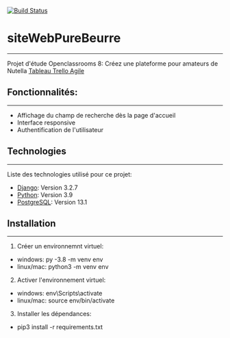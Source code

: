 [![Build Status](https://travis-ci.org/jbbaillet85/PureBeurre.svg?branch=master)](https://travis-ci.org/jbbaillet85/PureBeurre)
# siteWebPureBeurre
***
Projet d'étude Openclassrooms 8: Créez une plateforme pour amateurs de Nutella
[Tableau Trello Agile](https://trello.com/b/YTtPKrDr/site-web-pure-beurre)
## Fonctionnalités:
***
- Affichage du champ de recherche dès la page d'accueil
- Interface responsive
- Authentification de l'utilisateur

## Technologies
***
Liste des technologies utilisé pour ce projet:
* [Django](https://www.djangoproject.com/): Version 3.2.7
* [Python](https://www.python.org/): Version 3.9
* [PostgreSQL](https://www.postgresql.fr/): Version 13.1

## Installation
***
1. Créer un environnemnt virtuel:
- windows: py -3.8 -m venv env
- linux/mac: python3 -m venv env

2. Activer l'environnement virtuel:
- windows: env\Scripts\activate
- linux/mac: source env/bin/activate

3. Installer les dépendances:
- pip3 install -r requirements.txt